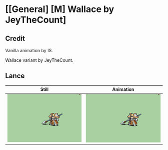 # [\[General\] \[M\] Wallace by JeyTheCount]

## Credit

Vanilla animation by IS.

Wallace variant by JeyTheCount.
	
## Lance

| Still | Animation |
| :---: | :-------: |
| ![Lance still](./Lance_000.png) | ![Lance animation](./Lance.gif) |
